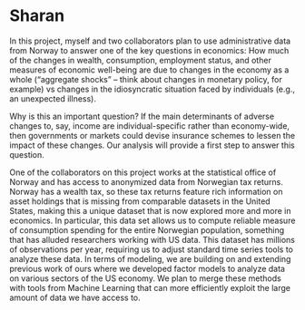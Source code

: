 # Sharan

In this project, myself and two collaborators plan to use administrative data from Norway to
answer one of the key questions in economics: How much of the changes in wealth,
consumption, employment status, and other measures of economic well-being are due to
changes in the economy as a whole (“aggregate shocks” – think about changes in monetary
policy, for example) vs changes in the idiosyncratic situation faced by individuals (e.g., an
unexpected illness).

Why is this an important question? If the main determinants of adverse changes to, say, income
are individual-specific rather than economy-wide, then governments or markets could devise
insurance schemes to lessen the impact of these changes. Our analysis will provide a first step
to answer this question.

One of the collaborators on this project works at the statistical office of Norway and has access
to anonymized data from Norwegian tax returns. Norway has a wealth tax, so these tax returns
feature rich information on asset holdings that is missing from comparable datasets in the
United States, making this a unique dataset that is now explored more and more in economics.
In particular, this data set allows us to compute reliable measure of consumption spending for
the entire Norwegian population, something that has alluded researchers working with US data.
This dataset has millions of observations per year, requiring us to adjust standard time series
tools to analyze these data. In terms of modeling, we are building on and extending previous
work of ours where we developed factor models to analyze data on various sectors of the US
economy. We plan to merge these methods with tools from Machine Learning that can more
efficiently exploit the large amount of data we have access to.
